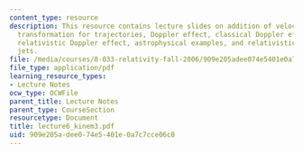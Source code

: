```yaml
---
content_type: resource
description: This resource contains lecture slides on addition of velocities, angle
  transformation for trajectories, Doppler effect, classical Doppler effect for sound,
  relativistic Doppler effect, astrophysical examples, and relativistic and superluminal
  jets.
file: /media/courses/8-033-relativity-fall-2006/909e205adee074e5401e0a7c7cce06c0_lecture6_kinem3.pdf
file_type: application/pdf
learning_resource_types:
- Lecture Notes
ocw_type: OCWFile
parent_title: Lecture Notes
parent_type: CourseSection
resourcetype: Document
title: lecture6_kinem3.pdf
uid: 909e205a-dee0-74e5-401e-0a7c7cce06c0
---
```

